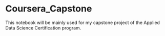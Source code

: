 # Coursera_Capstone
This notebook will be mainly used for my capstone project of the Applied Data Science Certification program.
